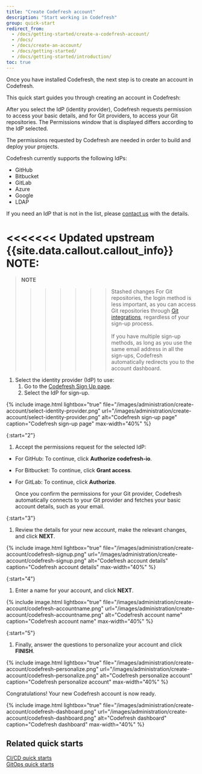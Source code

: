 ```yaml
---
title: "Create Codefresh account"
description: "Start working in Codefresh"
group: quick-start
redirect_from:
  - /docs/getting-started/create-a-codefresh-account/
  - /docs/
  - /docs/create-an-account/
  - /docs/getting-started/
  - /docs/getting-started/introduction/
toc: true
---
```

Once you have installed Codefresh, the next step is to create an account in Codefresh.

This quick start guides you through creating an account in Codefresh:

After you select the IdP (identity provider), Codefresh requests permission to access your basic details, and for Git providers, to access your Git repositories. The Permissions window that is displayed differs according to the IdP selected.

The permissions requested by Codefresh are needed in order to build and deploy your projects.

Codefresh currently supports the following IdPs:
* GitHub
* Bitbucket
* GitLab 
* Azure
* Google 
* LDAP

If you need an IdP that is not in the list, please [contact us](https://codefresh.io/contact-us/) with the details.

<<<<<<< Updated upstream
{{site.data.callout.callout_info}}   
  **NOTE**:  
=======
>**NOTE**     
>>>>>>> Stashed changes
  For Git repositories, the login method is less important, as you can access Git repositories through [Git integrations]({{site.baseurl}}/docs/integrations/git-providers/), regardless of your sign-up process. <br><br>
  If you have multiple sign-up methods, as long as you use the same email address in all the sign-ups, Codefresh automatically redirects you to the account dashboard.


1. Select the identity provider (IdP) to use:  
    1. Go to the [Codefresh Sign Up page](https://g.codefresh.io/signup).  <!---need to change the URL and the screenshot-->
    1. Select the IdP for sign-up.

{% include 
image.html 
lightbox="true" 
file="/images/administration/create-account/select-identity-provider.png" 
url="/images/administration/create-account/select-identity-provider.png"
alt="Codefresh sign-up page" 
caption="Codefresh sign-up page" 
max-width="40%" 
%}

{:start="2"}
1. Accept the permissions request for the selected IdP:
  * For GitHub: To continue, click **Authorize codefresh-io**.
  * For Bitbucket: To continue, click **Grant access**.
  * For GitLab: To continue, click **Authorize**.

    Once you confirm the permissions for your Git provider, Codefresh automatically connects to your Git provider and fetches your basic account details, such as your email.

{:start="3"}
1. Review the details for your new account, make the relevant changes, and click **NEXT**. 

{% include 
image.html 
lightbox="true" 
file="/images/administration/create-account/codefresh-signup.png" 
url="/images/administration/create-account/codefresh-signup.png" 
alt="Codefresh account details" 
caption="Codefresh account details" 
max-width="40%" 
%}

{:start="4"}
1. Enter a name for your account, and click **NEXT**.

{% include 
image.html 
lightbox="true" 
file="/images/administration/create-account/codefresh-accountname.png" 
url="/images/administration/create-account/codefresh-accountname.png" 
alt="Codefresh account name" 
caption="Codefresh account name" 
max-width="40%" 
%}

{:start="5"}
1. Finally, answer the questions to personalize your account and click **FINISH**.

{% include 
image.html 
lightbox="true" 
file="/images/administration/create-account/codefresh-personalize.png" 
url="/images/administration/create-account/codefresh-personalize.png" 
alt="Codefresh personalize account" 
caption="Codefresh personalize account" 
max-width="40%" 
%}

Congratulations! Your new Codefresh account is now ready.

{% include 
image.html 
lightbox="true" 
file="/images/administration/create-account/codefresh-dashboard.png" 
url="/images/administration/create-account/codefresh-dashboard.png" 
alt="Codefresh dashboard" 
caption="Codefresh dashboard" 
max-width="40%" 
%}


## Related quick starts
[CI/CD quick starts]({{site.baseurl}}/docs/quick-start/ci-quick-start/)  
[GitOps quick starts]({{site.baseurl}}/docs/quick-start/gitops-quick-start/)  






